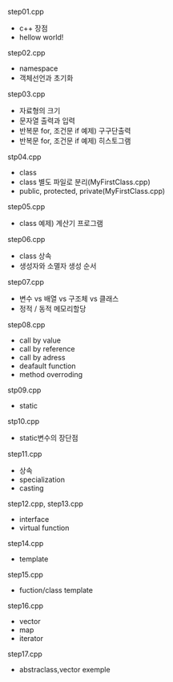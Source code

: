 step01.cpp
- c++ 장점
- hellow world!

step02.cpp
- namespace
- 객체선언과 초기화

step03.cpp
- 자료형의 크기
- 문자열 출력과 입력
- 반복문 for, 조건문 if 예제) 구구단출력
- 반복문 for, 조건문 if 예제) 히스토그램

stp04.cpp
- class
- class 별도 파일로 분리(MyFirstClass.cpp)
- public, protected, private(MyFirstClass.cpp)

step05.cpp
- class 예제) 계산기 프로그램

step06.cpp
- class 상속
- 생성자와 소멸자 생성 순서

step07.cpp
- 변수 vs 배열 vs 구조체 vs 클래스
- 정적 / 동적 메모리할당

step08.cpp
- call by value
- call by reference
- call by adress
- deafault function
- method overroding

stp09.cpp
- static

stp10.cpp
- static변수의 장단점

step11.cpp
- 상속
- specialization
- casting

step12.cpp, step13.cpp
- interface
- virtual function

step14.cpp
- template

step15.cpp
- fuction/class template

step16.cpp
- vector
- map
- iterator

step17.cpp
- abstraclass,vector exemple
